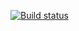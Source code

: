 [![Build status](https://ci.appveyor.com/api/projects/status/hrov7qpi3ee32dse?svg=true)](https://ci.appveyor.com/project/ElenaSun12/dzselenide-sqk02)